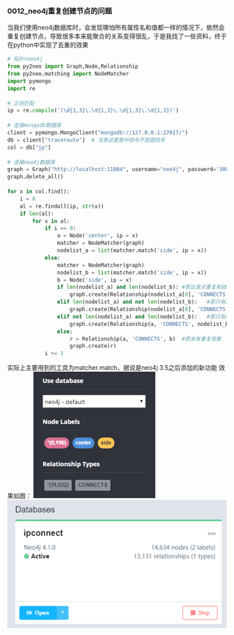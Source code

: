 ### 0012_neo4j重复创建节点的问题

当我们使用neo4j数据库时，会发现哪怕所有属性名和值都一样的情况下，依然会重复创建节点，导致很多本来能聚合的关系变得很乱，于是我找了一些资料，终于在python中实现了去重的效果
```python
# 拓扑+neo4j
from py2neo import Graph,Node,Relationship
from py2neo.matching import NodeMatcher
import pymongo
import re

# 正则匹配
ip = re.compile('(\d{1,3}\.\d{1,3}\.\d{1,3}\.\d{1,3})')

# 连接mongodb数据库
client = pymongo.MongoClient("mongodb://127.0.0.1:27017/")
db = client["traceroute"]  # 注意这里是中括号不是圆括号
col = db["jp"]

# 连接neo4j数据库
graph = Graph("http://localhost:11004", username="neo4j", password='308')
graph.delete_all()

for x in col.find():
    i = 0
    al = re.findall(ip, str(x))
    if len(al):
        for x in al:
            if i == 0:
                a = Node('center', ip = x)
                matcher = NodeMatcher(graph)
                nodelist_a = list(matcher.match('side', ip = x))
            else:
                matcher = NodeMatcher(graph)                
                nodelist_b = list(matcher.match('side', ip = x))
                b = Node('side', ip = x)
                if len(nodelist_a) and len(nodelist_b): #若出发点重复和结束点均重复
                    graph.create(Relationship(nodelist_a[0], 'CONNECTS', nodelist_b[0]))
                elif len(nodelist_a) and not len(nodelist_b):   #若只有出发点重复
                    graph.create(Relationship(nodelist_a[0], 'CONNECTS', b))
                elif not len(nodelist_a) and len(nodelist_b):   #若只有结束点重复
                    graph.create(Relationship(a, 'CONNECTS', nodelist_b[0]))
                else:                    
                    r = Relationship(a, 'CONNECTS', b)  #若未有重复现象
                    graph.create(r)
            i += 1           
```
实际上主要用到的工具为matcher.match，据说是neo4j 3.5之后添加的新功能
效果如图：
![去重前图](https://github.com/linyang23/Q-A-in-level-2/blob/master/photo/removebefore.png)
![去重后图](https://github.com/linyang23/Q-A-in-level-2/blob/master/photo/removeafter.png)